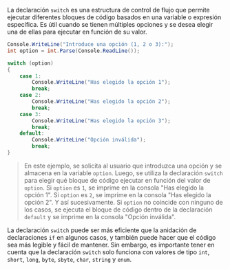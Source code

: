 La declaración `switch` es una estructura de control de flujo que permite ejecutar diferentes bloques de código basados en una variable o expresión específica. Es útil cuando se tienen múltiples opciones y se desea elegir una de ellas para ejecutar en función de su valor.

```csharp
Console.WriteLine("Introduce una opción (1, 2 o 3):");
int option = int.Parse(Console.ReadLine());

switch (option)
{
    case 1:
        Console.WriteLine("Has elegido la opción 1");
        break;
    case 2:
        Console.WriteLine("Has elegido la opción 2");
        break;
    case 3:
        Console.WriteLine("Has elegido la opción 3");
        break;
    default:
        Console.WriteLine("Opción inválida");
        break;
}
```

> En este ejemplo, se solicita al usuario que introduzca una opción y se almacena en la variable `option`. Luego, se utiliza la declaración `switch` para elegir qué bloque de código ejecutar en función del valor de `option`. Si `option` es `1`, se imprime en la consola "Has elegido la opción 1". Si `option` es `2`, se imprime en la consola "Has elegido la opción 2". Y así sucesivamente. Si `option` no coincide con ninguno de los casos, se ejecuta el bloque de código dentro de la declaración `default` y se imprime en la consola "Opción inválida".
> 

La declaración `switch` puede ser más eficiente que la anidación de declaraciones `if` en algunos casos, y también puede hacer que el código sea más legible y fácil de mantener. Sin embargo, es importante tener en cuenta que la declaración `switch` solo funciona con valores de tipo `int`, `short`, `long`, `byte`, `sbyte`, `char`, `string` y `enum`.